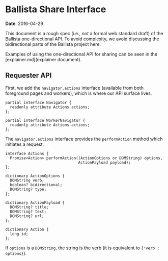 # Ballista Share Interface

**Date**: 2016-04-29

This document is a rough spec (i.e., *not* a formal web standard draft) of the
Ballista one-directional API. To avoid complexity, we avoid discussing the
bidirectional parts of the Ballista project here.

Examples of using the one-directional API for sharing can be seen in the
[explainer.md](explainer document).

## Requester API

First, we add the `navigator.actions` interface (available from both foreground
pages and workers), which is where our API surface lives.

    partial interface Navigator {
      readonly attribute Actions actions;
    };

    partial interface WorkerNavigator {
      readonly attribute Actions actions;
    };

The `navigator.actions` interface provides the `performAction` method which
initiates a request.

    interface Actions {
      Promise<Action> performAction((ActionOptions or DOMString) options,
                                    ActionPayload payload);
    };

    dictionary ActionOptions {
      DOMString verb;
      boolean? bidirectional;
      DOMString? type;
    };

    dictionary ActionPayload {
      DOMString? title;
      DOMString? text;
      DOMString? url;
    };

    dictionary Action {
      long id;
    };

If `options` is a `DOMString`, the string is the verb (it is equivalent to
`{'verb': options}`).
